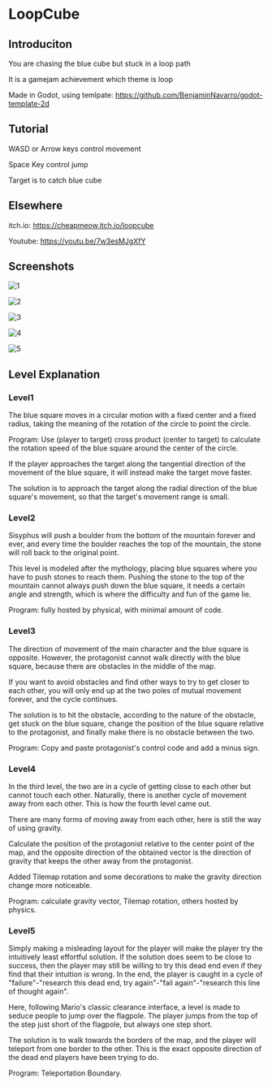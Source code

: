 # LoopCube

## Introduciton

You are chasing the blue cube but stuck in a loop path

It is a gamejam achievement which theme is loop

Made in Godot, using temlpate: https://github.com/BenjaminNavarro/godot-template-2d

## Tutorial

WASD or Arrow keys control movement

Space Key control jump

Target is to catch blue cube

## Elsewhere

itch.io: https://cheapmeow.itch.io/loopcube

Youtube: https://youtu.be/7w3esMJgXfY

## Screenshots

![1](https://user-images.githubusercontent.com/88229072/213200936-48a620ba-8052-4660-b693-52be89a8337e.jpg)

![2](https://user-images.githubusercontent.com/88229072/213200953-2c22d9ae-67a3-45b6-b2cc-0c7b4e053a5e.jpg)

![3](https://user-images.githubusercontent.com/88229072/213200976-b417d642-15b6-42dc-9082-1e5ebcb902ad.jpg)

![4](https://user-images.githubusercontent.com/88229072/213201004-3bfb8157-2efe-4333-93a9-ed2832d83683.jpg)

![5](https://user-images.githubusercontent.com/88229072/213201024-24ac2906-264b-4da5-bb6e-6be034ef3c4d.jpg)

## Level Explanation

### Level1

The blue square moves in a circular motion with a fixed center and a fixed radius, taking the meaning of the rotation of the circle to point the circle.

Program: Use (player to target) cross product (center to target) to calculate the rotation speed of the blue square around the center of the circle.

If the player approaches the target along the tangential direction of the movement of the blue square, it will instead make the target move faster.

The solution is to approach the target along the radial direction of the blue square's movement, so that the target's movement range is small.

### Level2

Sisyphus will push a boulder from the bottom of the mountain forever and ever, and every time the boulder reaches the top of the mountain, the stone will roll back to the original point.

This level is modeled after the mythology, placing blue squares where you have to push stones to reach them. Pushing the stone to the top of the mountain cannot always push down the blue square, it needs a certain angle and strength, which is where the difficulty and fun of the game lie.

Program: fully hosted by physical, with minimal amount of code.

### Level3

The direction of movement of the main character and the blue square is opposite. However, the protagonist cannot walk directly with the blue square, because there are obstacles in the middle of the map.

If you want to avoid obstacles and find other ways to try to get closer to each other, you will only end up at the two poles of mutual movement forever, and the cycle continues.

The solution is to hit the obstacle, according to the nature of the obstacle, get stuck on the blue square, change the position of the blue square relative to the protagonist, and finally make there is no obstacle between the two.

Program: Copy and paste protagonist's control code and add a minus sign.

### Level4

In the third level, the two are in a cycle of getting close to each other but cannot touch each other. Naturally, there is another cycle of movement away from each other. This is how the fourth level came out.

There are many forms of moving away from each other, here is still the way of using gravity.

Calculate the position of the protagonist relative to the center point of the map, and the opposite direction of the obtained vector is the direction of gravity that keeps the other away from the protagonist.

Added Tilemap rotation and some decorations to make the gravity direction change more noticeable.

Program: calculate gravity vector, Tilemap rotation, others hosted by physics.

### Level5

Simply making a misleading layout for the player will make the player try the intuitively least effortful solution. If the solution does seem to be close to success, then the player may still be willing to try this dead end even if they find that their intuition is wrong. In the end, the player is caught in a cycle of "failure"-"research this dead end, try again"-"fail again"-"research this line of thought again".

Here, following Mario's classic clearance interface, a level is made to seduce people to jump over the flagpole. The player jumps from the top of the step just short of the flagpole, but always one step short.

The solution is to walk towards the borders of the map, and the player will teleport from one border to the other. This is the exact opposite direction of the dead end players have been trying to do.

Program: Teleportation Boundary.
